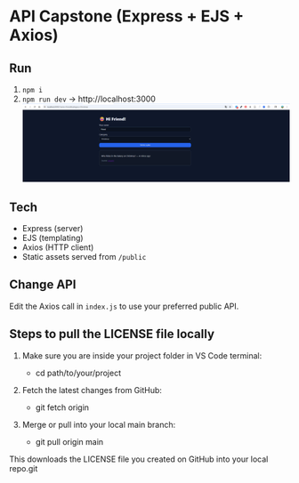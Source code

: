 # API Capstone (Express + EJS + Axios)

## Run
1. `npm i`
2. `npm run dev`  → http://localhost:3000
![alt text](image.png)

## Tech
- Express (server)
- EJS (templating)
- Axios (HTTP client)
- Static assets served from `/public`

## Change API
Edit the Axios call in `index.js` to use your preferred public API.

## Steps to pull the LICENSE file locally
1. Make sure you are inside your project folder in VS Code terminal:

    - cd path/to/your/project


2. Fetch the latest changes from GitHub:

    - git fetch origin


3. Merge or pull into your local main branch:

    - git pull origin main


This downloads the LICENSE file you created on GitHub into your local repo.git